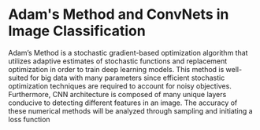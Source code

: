 # Adam's Method and ConvNets in Image Classification

Adam’s Method is a stochastic gradient-based optimization
algorithm that utilizes adaptive estimates of stochastic functions and replacement optimization
in order to train deep learning models. This method is well-suited for big data with many
parameters since efficient stochastic optimization techniques are required to account for noisy
objectives. Furthermore, CNN architecture is composed of many unique layers conducive to
detecting different features in an image. The accuracy of these numerical methods will be
analyzed through sampling and initiating a loss function
